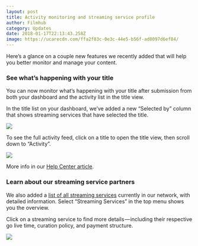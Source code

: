 ```yaml
---
layout: post
title: Activity monitoring and streaming service profile
author: Filmhub
category: Updates
date: 2018-01-17T22:13:43.258Z
image: https://ucarecdn.com/ffa2f83c-0e3c-44e5-b56f-ad8097d6ef84/
---
```

Here’s a glance on a couple new features we recently added that will help you better monitor and manage your content.

### See what’s happening with your title

You can now monitor what’s happening with your title after submission from both your dashboard and the activity list in the title view.

In the title list on your dashboard, we’ve added a new “Selected by” column that shows streaming services that have selected the title.

![](https://ucarecdn.com/d8e70185-8bec-4ddf-86c3-92acd2301008/-/resize/1460x/-/format/auto/-/quality/smart/)

To see the full activity feed, click on a title to open the title view, then scroll down to “Activity”.

![](https://ucarecdn.com/82b26539-3468-45f3-944a-60e4f84e022d/-/resize/1460x/-/format/auto/-/quality/smart/)

More info in our [Help Center article](http://help.filmhub.com/en/articles/2663781-monitoring-title-status).

### Learn about our streaming service partners

We also added a [list of all streaming services](https://app.filmhub.com/owner/outlets) currently in our network, with detailed information. Select “Streaming Services” in the top menu shows you the overview.

Click on a streaming service to find more details — including their respective go live time, curation policy, and payment structure.

![](https://ucarecdn.com/f910ce24-1189-48ef-a4eb-f9fef74beb76/-/resize/1460x/-/format/auto/-/quality/smart/)
